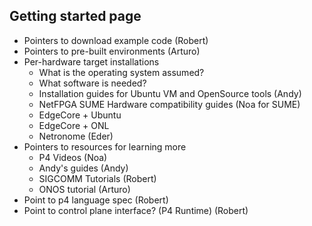 

## Getting started page
* Pointers to download example code (Robert)
* Pointers to pre-built environments (Arturo)
* Per-hardware target installations
    * What is the operating system assumed?
    * What software is needed?
    * Installation guides for Ubuntu VM and OpenSource tools (Andy)
    * NetFPGA SUME Hardware compatibility guides (Noa for SUME)
    * EdgeCore + Ubuntu
    * EdgeCore + ONL
    * Netronome (Eder)
* Pointers to resources for learning more 
    * P4 Videos (Noa)
    * Andy's guides (Andy)
    * SIGCOMM Tutorials (Robert)
    * ONOS tutorial (Arturo)
* Point to p4 language spec (Robert)
* Point to control plane interface? (P4 Runtime) (Robert)

